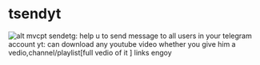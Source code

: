 # tsendyt


![alt mvcpt](https://github.com/birukindrias/tsendyt/blob/main/imgs/1.png)
sendetg: help u to send message to all users in your telegram account
yt: can download any youtube video whether you give him a vedio,channel/playlist[full vedio of it ] links engoy